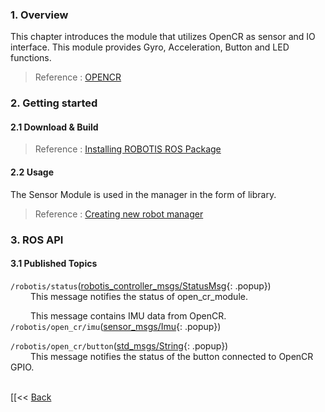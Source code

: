 ### 1. Overview
This chapter introduces the module that utilizes OpenCR as sensor and IO interface.
This module provides Gyro, Acceleration, Button and LED functions.

  > Reference : [OPENCR]

### 2. Getting started
#### 2.1 Download & Build
 > Reference : [Installing ROBOTIS ROS Package]   

#### 2.2 Usage
The Sensor Module is used in the manager in the form of library.  
> Reference : [Creating new robot manager]

### 3. ROS API
#### 3.1 Published Topics
`/robotis/status`([robotis_controller_msgs/StatusMsg]{: .popup})  
&emsp;&emsp; This message notifies the status of open_cr_module.  

&emsp;&emsp; This message contains IMU data from OpenCR.  
`/robotis/open_cr/imu`([sensor_msgs/Imu]{: .popup})  

`/robotis/open_cr/button`([std_msgs/String]{: .popup})  
&emsp;&emsp; This message notifies the status of the button connected to OpenCR GPIO.  

<br>[[&lt;&lt; [Back](ROBOTIS-OP3-Modules.md)

[OPENCR]:https://github.com/ROBOTIS-GIT/OpenCR/wiki/arduino_examples_op3
[Creating new robot manager]:[Creating-new-robot-manager.md]
[robotis_controller_msgs/StatusMsg]:/docs/en/popup/StatusMsg.msg/
[sensor_msgs/Imu]:/docs/en/popup/sensor_msgs_IMU_msg/
[std_msgs/String]:/docs/en/popup/std_msgs_string/
[Installing ROBOTIS ROS Package]:OP3_Recovery_of_ROBOTIS_OP3#24_installation_robotis_ros_packages.md
